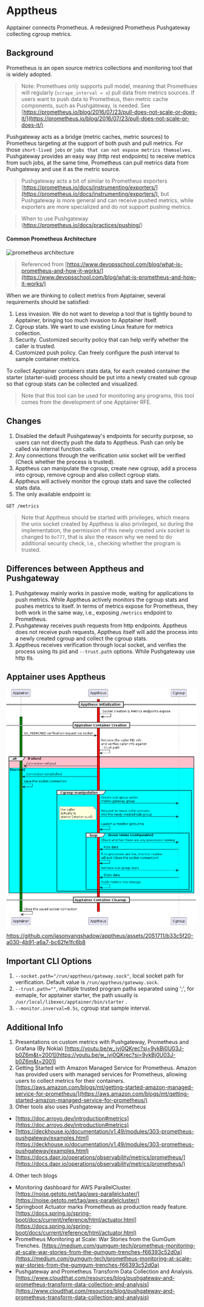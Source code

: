 # Apptheus

Apptainer connects Prometheus. A redesigned Prometheus Pushgateway collecting cgroup metrics.

## Background
Prometheus is an open source metrics collections and monitoring tool that is widely adopted.
> Note: Promethues only supports pull model, meaning that Promethues will regularly (`scrape_interval = x`) pull data from metrics sources. If users want to push data to Prometheus, then metric cache components, such as Pushgateway, is needed. See [https://prometheus.io/blog/2016/07/23/pull-does-not-scale-or-does-it/](https://prometheus.io/blog/2016/07/23/pull-does-not-scale-or-does-it/).

Pushgateway acts as a bridge (metric caches, metric sources) to Prometheus targeting at the support of both push and pull metrics. For those `short-lived jobs` or `jobs that can not expose metrics themselves`. Pushgateway provides an easy way (http rest endpoints) to receive metrics from such jobs, at the same time, Prometheus can pull metrics data from Pushgateway and use it as the metric source.

> Pushgateway acts a bit of similar to Prometheus exporters [https://prometheus.io/docs/instrumenting/exporters/](https://prometheus.io/docs/instrumenting/exporters/), but Pushgateway is more general and can receive pushed metrics, while exporters are more specialized and do not support pushing metrics.

> When to use Pushgateway (https://prometheus.io/docs/practices/pushing/)

#### Common Prometheus Architecture
![prometheus architecture](https://www.devopsschool.com/blog/wp-content/uploads/2021/01/What-is-Prometheus-Architecutre-1024x615.png)
> Referenced from [https://www.devopsschool.com/blog/what-is-prometheus-and-how-it-works/](https://www.devopsschool.com/blog/what-is-prometheus-and-how-it-works/)

When we are thinking to collect metrics from Apptainer, several requirements should be satisfied:
1. Less invasion. We do not want to develop a tool that is tightly bound to Apptainer, bringing too much invasion to Apptainer itself.
2. Cgroup stats. We want to use existing Linux feature for metrics collection.
3. Security. Customized security policy that can help verify whether the caller is trusted.
4. Customized push policy. Can freely configure the push interval to sample container metrics.

To collect Apptainer containers stats data, for each created container the starter (starter-suid) process should be put into a newly created
sub cgroup so that cgroup stats can be collected and visualized.
> Note that this tool can be used for monitoring any programs, this tool comes from the development of one Apptainer RFE.

## Changes
1. Disabled the default Pushgateway's endpoints for security purpose, so users can not directly push the data to Apptheus. Push can only be called via internal function calls.
2. Any connections through the verification unix socket will be verified (Check whether the process is trusted).
3. Apptheus can manipulate the cgroup, create new cgroup, add a process into cgroup, remove cgroup and also collect cgroup stats.
4. Apptheus will actively monitor the cgroup stats and save the collected stats data.
5. The only available endpoint is:
```
GET /metrics
```
> Note that Apptheus should be started with privileges, which means the unix socket created by Apptheus is also privileged, so during the implementation, the permission of this newly created unix socket is changed to `0o777`, that is also the reason why we need to do additional security check, i.e., checking whether the program is trusted.

## Differences between Apptheus and Pushgateway
1. Pushgateway mainly works in passive mode, waiting for applications to push metrics. While Apptheus actively monitors the cgroup stats and pushes metrics to itself. In terms of metrics expose for Prometheus, they both work in the same way, i.e., exposing `/metrics` endpoint to Prometheus.
2. Pushgateway receives push requests from http endpoints. Apptheus does not receive push requests, Apptheus itself will add the process into a newly created cgroup and collect the cgroup stats.
3. Apptheus receives verification through local socket, and verifies the process using its pid and `--trust.path` options. While Pushgateway use http tls.

## Apptainer uses Apptheus

![workflow](doc/apptainer.png)

https://github.com/jasonyangshadow/apptheus/assets/2051711/b33c5f20-a030-4b91-a6a7-bc62fe1fc6b8


## Important CLI Options
1. `--socket.path="/run/apptheus/gateway.sock"`, local socket path for verification. Default value is `/run/apptheus/gateway.sock`.
2. `--trust.path=""`, multiple trusted program paths separated using ';', for exmaple, for apptainer starter, the path usually is `/usr/local/libexec/apptainer/bin/starter` .
3. `--monitor.inverval=0.5s`, cgroup stat sample interval.

## Additional Info
1. Presentations on custom metrics with Pushgateway, Prometheus and Grafana (By Nokia) [https://youtu.be/w_jvj0QKrec?si=9ykBj0U03J-b0Z6m&t=2001](https://youtu.be/w_jvj0QKrec?si=9ykBj0U03J-b0Z6m&t=2001)
2. Getting Started with Amazon Managed Service for Prometheus. Amazon has provided users with managed services for Prometheus, allowing users to collect metrics for their containers. [https://aws.amazon.com/blogs/mt/getting-started-amazon-managed-service-for-prometheus/](https://aws.amazon.com/blogs/mt/getting-started-amazon-managed-service-for-prometheus/)
3. Other tools also uses Pushgateway and Prometheus
- [https://doc.arroyo.dev/introduction#metrics](https://doc.arroyo.dev/introduction#metrics)
- [https://deckhouse.io/documentation/v1.49/modules/303-prometheus-pushgateway/examples.html](https://deckhouse.io/documentation/v1.49/modules/303-prometheus-pushgateway/examples.html)
- [https://docs.dapr.io/operations/observability/metrics/prometheus/](https://docs.dapr.io/operations/observability/metrics/prometheus/)
4. Other tech blogs
- Monitoring dashboard for AWS ParallelCluster. [https://noise.getoto.net/tag/aws-parallelcluster/](https://noise.getoto.net/tag/aws-parallelcluster/)
- Springboot Actuator marks Prometheus as production ready feature. [https://docs.spring.io/spring-boot/docs/current/reference/html/actuator.html](https://docs.spring.io/spring-boot/docs/current/reference/html/actuator.html)
- Prometheus Monitoring at Scale: War Stories from the GumGum Trenches. [https://medium.com/gumgum-tech/prometheus-monitoring-at-scale-war-stories-from-the-gumgum-trenches-f66393c52d0a](https://medium.com/gumgum-tech/prometheus-monitoring-at-scale-war-stories-from-the-gumgum-trenches-f66393c52d0a)
- Pushgateway and Prometheus Transform Data Collection and Analysis. [https://www.cloudthat.com/resources/blog/pushgateway-and-prometheus-transform-data-collection-and-analysis](https://www.cloudthat.com/resources/blog/pushgateway-and-prometheus-transform-data-collection-and-analysis)